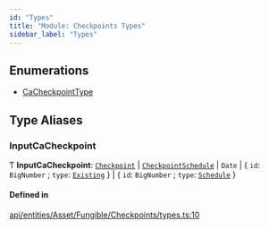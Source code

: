 ```yaml
---
id: "Types"
title: "Module: Checkpoints Types"
sidebar_label: "Types"
---
```


## Enumerations

- [CaCheckpointType](../../../../../../../enums/API/Entities/Asset/Fungible/Checkpoints/Types/CaCheckpointType/CaCheckpointType.md)

## Type Aliases

### InputCaCheckpoint

Ƭ **InputCaCheckpoint**: [`Checkpoint`](../../../../../../../classes/API/Entities/Checkpoint/Checkpoint.md) \| [`CheckpointSchedule`](../../../../../../../classes/API/Entities/CheckpointSchedule/CheckpointSchedule.md) \| `Date` \| \{ `id`: `BigNumber` ; `type`: [`Existing`](../../../../../../../enums/API/Entities/Asset/Fungible/Checkpoints/Types/CaCheckpointType/CaCheckpointType.md#existing)  } \| \{ `id`: `BigNumber` ; `type`: [`Schedule`](../../../../../../../enums/API/Entities/Asset/Fungible/Checkpoints/Types/CaCheckpointType/CaCheckpointType.md#schedule)  }

#### Defined in

[api/entities/Asset/Fungible/Checkpoints/types.ts:10](https://github.com/PolymeshAssociation/polymesh-sdk/blob/8a9e72221/src/api/entities/Asset/Fungible/Checkpoints/types.ts#L10)
